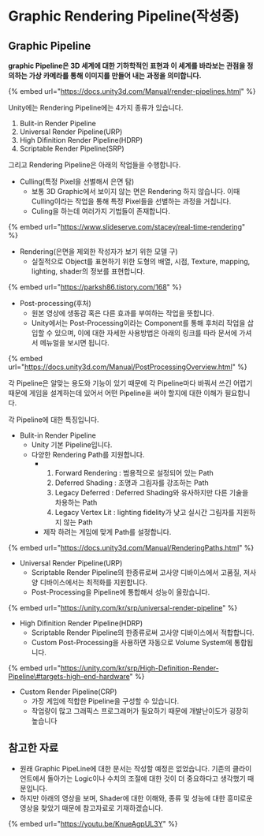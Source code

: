 # Graphic Rendering Pipeline\(작성중\)

## **Graphic Pipeline**

**graphic Pipeline은 3D 세계에 대한 기하학적인 표현과 이 세계를 바라보는 관점을 정의하는 가상 카메라를 통해 이미지를 만들어 내는 과정을 의미합니다.**

{% embed url="https://docs.unity3d.com/Manual/render-pipelines.html" %}

Unity에는 Rendering Pipeline에는 4가지 종류가 있습니다.

1. Bulit-in Render Pipeline
2. Universal Render Pipeline\(URP\)
3. High Difinition Render Pipeline\(HDRP\)
4. Scriptable Render Pipeline\(SRP\)

그리고 Rendering Pipeline은 아래의 작업들을 수행합니다.

* Culling\(특정 Pixel을 선별해서 은면 탐\)
  * 보통 3D Graphic에서 보이지 않는 면은 Rendering 하지 않습니다. 이때 Culling이라는 작업을 통해 특정 Pixel들을 선별하는 과정을 거칩니다.
  * Culing을 하는데 여러가지 기법들이 존재합니다.

{% embed url="https://www.slideserve.com/stacey/real-time-rendering" %}

* Rendering\(은면을 제외한 작성자가 보기 위한 모델 구\)
  * 실질적으로 Object를 표현하기 위한 도형의 배열, 시점, Texture, mapping, lighting, shader의 정보를 표현합니다.

{% embed url="https://parksh86.tistory.com/168" %}

* Post-processing\(후처\)
  * 원본 영상에 생동감 혹은 다른 효과를 부여하는 작업을 뜻합니다.
  * Unity에서는 Post-Processing이라는 Component를 통해 후처리 작업을 삽입할 수 있으며, 이에 대한 자세한 사용방법은 아래의 링크를 따라 문서에 가셔서 메뉴얼을 보시면 됩니다.

{% embed url="https://docs.unity3d.com/Manual/PostProcessingOverview.html" %}

각 Pipeline은 알맞는 용도와 기능이 있기 때문에 각 Pipeline마다 바꿔서 쓰긴 어렵기 때문에 게임을 설계하는데 있어서 어떤 Pipeline을 써야 할지에 대한 이해가 필요합니다.

각 Pipeline에 대한 특징입니다.

* Bulit-in Render Pipeline
  * Unity 기본 Pipeline입니다.
  * 다양한 Rendering Path를 지원합니다.
    * 1. Forward Rendering : 범용적으로 설정되어 있는 Path
      2. Deferred Shading : 조명과 그림자를 강조하는 Path
      3. Legacy Deferred : Deferred Shading와 유사하지만 다른 기술을 차용하는 Path
      4. Legacy Vertex Lit : lighting fidelity가 낮고 실시간 그림자를 지원하지 않는 Path
    * 제작 하려는 게임에 맞게 Path를 설정합니다.

{% embed url="https://docs.unity3d.com/Manual/RenderingPaths.html" %}



* Universal Render Pipeline\(URP\)
  * Scriptable Render Pipeline의 한종류로써 고사양 디바이스에서 고품질, 저사양 디바이스에서는 최적화를 지원합니다.
  * Post-Processing을 Pipeline에 통합해서 성능이 올랐습니다.

{% embed url="https://unity.com/kr/srp/universal-render-pipeline" %}



* High Difinition Render Pipeline\(HDRP\)
  * Scriptable Render Pipeline의 한종류로써 고사양 디바이스에서 적합합니다.
  * Custom Post-Processing을 사용하면 자동으로 Volume System에 통합됩니다.

{% embed url="https://unity.com/kr/srp/High-Definition-Render-Pipeline\#targets-high-end-hardware" %}



* Custom Render Pipeline\(CRP\)
  * 가장 게임에 적합한 Pipeline을 구성할 수 있습니다.
  * 작업량이 많고 그래픽스 프로그래머가 필요하기 때문에 개발난이도가 굉장히 높습니다



## 참고한 자료

* 원래 Graphic PipeLine에 대한 문서는 작성할 예정은 없었습니다. 기존의 클라이언트에서 돌아가는 Logic이나 수치의 조절에 대한 것이 더 중요하다고 생각했기 때문입니다.
* 하지만 아래의 영상을 보며, Shader에 대한 이해와, 종류 및 성능에 대한 흥미로운 영상을 찾았기 때문에 참고자료로 기재하겠습니다.

{% embed url="https://youtu.be/KnueAgpUL3Y" %}



